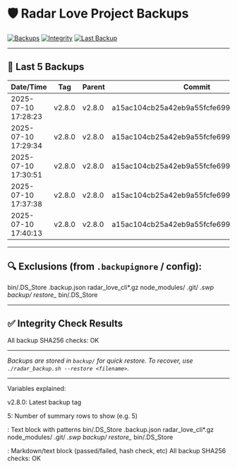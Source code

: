 # 🛡️ Radar Love Project Backups

[![Backups](https://img.shields.io/badge/Backups-Automated-green)](#)
[![Integrity](https://img.shields.io/badge/Integrity-Checked-brightgreen)](#)
[![Last Backup](https://img.shields.io/badge/Last_Backup-v2.8.0-blue)](#)

---

## 🔢 Last 5 Backups

| Date/Time           | Tag         | Parent  | Commit    | Filename                        | Size     | SHA256                             | Status   |
|---------------------|-------------|---------|-----------|----------------------------------|----------|-------------------------------------|----------|
| 2025-07-10 17:28:23 | v2.8.0 | v2.8.0 | a15ac104cb25a42eb9a55fcfe699fd9806a49b09 | v2.8.0_20250710_172823.tar.gz | 60K | 960d1aa596a9ceeef6a2832da3e88d61d4ce8f1fcc95f2786de213f5d9e24c17 | ok |
| 2025-07-10 17:29:34 | v2.8.0 | v2.8.0 | a15ac104cb25a42eb9a55fcfe699fd9806a49b09 | v2.8.0_20250710_172934.tar.gz | 60K | 9f69bb63eea4a78f46c15dd944fbcbff212c5b27879722e3a69a5959fe23209e | ok |
| 2025-07-10 17:30:51 | v2.8.0 | v2.8.0 | a15ac104cb25a42eb9a55fcfe699fd9806a49b09 | v2.8.0_20250710_173051.tar.gz | 60K | 259e8e4281177e413b969396b692bff9c15edd3643c799c85a19039260a0ac28 | ok |
| 2025-07-10 17:37:38 | v2.8.0 | v2.8.0 | a15ac104cb25a42eb9a55fcfe699fd9806a49b09 | v2.8.0_20250710_173738.tar.gz | 60K | d40759111608b9fde95307469a09a1a9b25488febf930c75f061db5a530f7284 | ok |
| 2025-07-10 17:40:13 | v2.8.0 | v2.8.0 | a15ac104cb25a42eb9a55fcfe699fd9806a49b09 | v2.8.0_20250710_174013.tar.gz | 60K | 6713442cdaf761df1d0979a2fbf41a7f1d9d3c9129354a4d2d6cc4fbfc7fbe6e | ok |

---

## 🔍 Exclusions (from `.backupignore` / config):


bin/.DS_Store
.backup.json
radar_love_cli*.gz
node_modules/
.git/
*.swp
backup/
restore_*
bin/.DS_Store

---

## ✅ Integrity Check Results


All backup SHA256 checks: OK

---

*Backups are stored in `backup/` for quick restore. To recover, use `./radar_backup.sh --restore <filename>`.*

---
Variables explained:

v2.8.0: Latest backup tag

5: Number of summary rows to show (e.g. 5)


: Text block with patterns
bin/.DS_Store
.backup.json
radar_love_cli*.gz
node_modules/
.git/
*.swp
backup/
restore_*
bin/.DS_Store

: Markdown/text block (passed/failed, hash check, etc)
All backup SHA256 checks: OK
